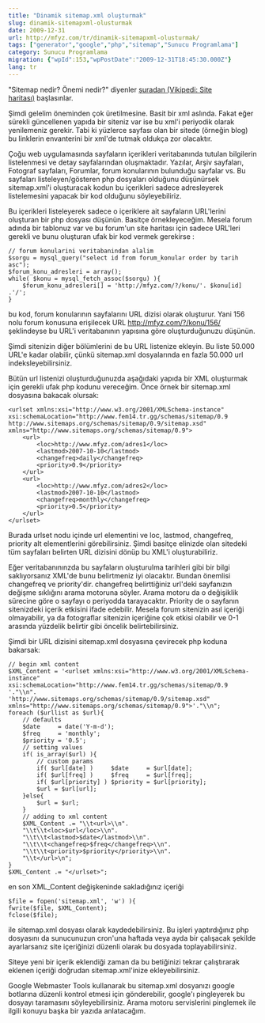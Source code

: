 ```yaml
---
title: "Dinamik sitemap.xml oluşturmak"
slug: dinamik-sitemapxml-olusturmak
date: 2009-12-31
url: http://mfyz.com/tr/dinamik-sitemapxml-olusturmak/
tags: ["generator","google","php","sitemap","Sunucu Programlama"]
category: Sunucu Programlama
migration: {"wpId":153,"wpPostDate":"2009-12-31T18:45:30.000Z"}
lang: tr
---
```


"Sitemap nedir? Önemi nedir?" diyenler [şuradan (Vikipedi: Site haritası)](http://tr.wikipedia.org/wiki/Site_haritası) başlasınlar.

Şimdi gelelim öneminden çok üretilmesine. Basit bir xml aslında. Fakat eğer sürekli güncellenen yapıda bir siteniz var ise bu xml'i periyodik olarak yenilemeniz gerekir. Tabi ki yüzlerce sayfası olan bir sitede (örneğin blog) bu linklerin envanterini bir xml'de tutmak oldukça zor olacaktır.

Çoğu web uygulamasında sayfaların içerikleri veritabanında tutulan bilgilerin listelenmesi ve detay sayfalarından oluşmaktadır. Yazılar, Arşiv sayfaları, Fotograf sayfaları, Forumlar, forum konularının bulunduğu sayfalar vs. Bu sayfaları listeleyen/gösteren php dosyaları olduğunu düşünürsek sitemap.xml'i oluşturacak kodun bu içerikleri sadece adresleyerek listelemesini yapacak bir kod olduğunu söyleyebiliriz.

Bu içerikleri listeleyerek sadece o içeriklere ait sayfaların URL'lerini oluşturan bir php dosyası düşünün. Basitçe örnekleyeceğim. Mesela forum adında bir tablonuz var ve bu forum'un site haritası için sadece URL'leri gerekli ve bunu oluşturan ufak bir kod vermek gerekirse :
```
// forum konularini veritabanindan alalim
$sorgu = mysql_query("select id from forum_konular order by tarih asc");
$forum_konu_adresleri = array();
while( $konu = mysql_fetch_assoc($sorgu) ){
    $forum_konu_adresleri[] = 'http://mfyz.com/?/konu/'. $konu[id] .'/';
}

```
bu kod, forum konularının sayfalarını URL dizisi olarak oluşturur. Yani 156 nolu forum konusuna erişilecek URL http://mfyz.com/?/konu/156/ şeklindeyse bu URL'i veritabanının yapısına göre oluşturduğunuzu düşünün.

Şimdi sitenizin diğer bölümlerini de bu URL listenize ekleyin. Bu liste 50.000 URL'e kadar olabilir, çünkü sitemap.xml dosyalarında en fazla 50.000 url indeksleyebilirsiniz.

Bütün url listenizi oluşturduğunuzda aşağıdaki yapıda bir XML oluşturmak için gerekli ufak php kodunu vereceğim. Önce örnek bir sitemap.xml dosyasına bakacak olursak:
```
<urlset xmlns:xsi="http://www.w3.org/2001/XMLSchema-instance" xsi:schemaLocation="http://www.fem14.tr.gg/schemas/sitemap/0.9 
http://www.sitemaps.org/schemas/sitemap/0.9/sitemap.xsd" xmlns="http://www.sitemaps.org/schemas/sitemap/0.9">
    <url>
        <loc>http://www.mfyz.com/adres1</loc>
        <lastmod>2007-10-10</lastmod>
        <changefreq>daily</changefreq>
        <priority>0.9</priority>
    </url>
    <url>
        <loc>http://www.mfyz.com/adres2</loc>
        <lastmod>2007-10-10</lastmod>
        <changefreq>monthly</changefreq>
        <priority>0.5</priority>
    </url>
</urlset>

```
Burada urlset nodu içinde url elementini ve loc, lastmod, changefreq, priority alt elementlerini görebilirsiniz. Şimdi basitçe elinizde olan sitedeki tüm sayfaları belirten URL dizisini dönüp bu XML'i oluşturabiliriz.

Eğer veritabanınınzda bu sayfaların oluşturulma tarihleri gibi bir bilgi saklıyorsanız XML'de bunu belirtmeniz iyi olacaktır. Bundan önemlisi changefreq ve priority'dir. changefreq belirttiğiniz url'deki sayfanızın değişme sıklığını arama motoruna söyler. Arama motoru da o değişiklik sürecine göre o sayfayı o periyodda tarayacaktır. Priority de o sayfanın sitenizdeki içerik etkisini ifade edebilir. Mesela forum sitenizin asıl içeriği olmayabilir, ya da fotograflar sitenizin içeriğine çok etkisi olabilir ve 0-1 arasında yüzdelik belirtir gibi öncelik belirtebilirsiniz.

Şimdi bir URL dizisini sitemap.xml dosyasına çevirecek php koduna bakarsak:
```
// begin xml content
$XML_Content = '<urlset xmlns:xsi="http://www.w3.org/2001/XMLSchema-instance" xsi:schemaLocation="http://www.fem14.tr.gg/schemas/sitemap/0.9 '."\\n".
'http://www.sitemaps.org/schemas/sitemap/0.9/sitemap.xsd" xmlns="http://www.sitemaps.org/schemas/sitemap/0.9">'."\\n";
foreach ($urllist as $url){
    // defaults
    $date     = date('Y-m-d');
    $freq     = 'monthly';
    $priority = '0.5';
    // setting values
    if( is_array($url) ){
        // custom params
        if( $url[date] )     $date     = $url[date];
        if( $url[freq] )     $freq     = $url[freq];
        if( $url[priority] ) $priority = $url[priority];
        $url = $url[url];
    }else{
        $url = $url;
    }
    // adding to xml content
    $XML_Content .= "\\t<url>\\n".
    "\\t\\t<loc>$url</loc>\\n".
    "\\t\\t<lastmod>$date</lastmod>\\n".
    "\\t\\t<changefreq>$freq</changefreq>\\n".
    "\\t\\t<priority>$priority</priority>\\n".
    "\\t</url>\n";
}
$XML_Content .= "</urlset>";

```
en son XML_Content değişkeninde sakladığınız içeriği
```
$file = fopen('sitemap.xml', 'w') ){
fwrite($file, $XML_Content);
fclose($file);

```
ile sitemap.xml dosyası olarak kaydedebilirsiniz. Bu işleri yaptırdığınız php dosyasını da sunucunuzun cron'una haftada veya ayda bir çalışacak şekilde ayarlarsanız site içeriğinizi düzenli olarak bu dosyada toplayabilirsiniz.

Siteye yeni bir içerik eklendiği zaman da bu betiğinizi tekrar çalıştırarak eklenen içeriği doğrudan sitemap.xml'inize ekleyebilirsiniz.

Google Webmaster Tools kullanarak bu sitemap.xml dosyanızı google botlarına düzenli kontrol etmesi için gönderebilir, google'ı pingleyerek bu dosyayı taramasını söyleyebilirsiniz. Arama motoru servislerini pinglemek ile ilgili konuyu başka bir yazıda anlatacağım.